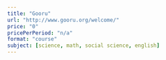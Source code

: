 ```yaml
---
title: "Gooru"
url: "http://www.gooru.org/welcome/"
price: "0"
pricePerPeriod: "n/a"
format: "course"
subject: [science, math, social science, english]
---
```

